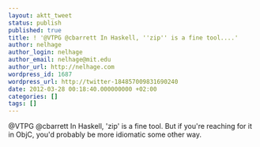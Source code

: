 ```yaml
---
layout: aktt_tweet
status: publish
published: true
title: ! '@VTPG @cbarrett In Haskell, ''zip'' is a fine tool....'
author: nelhage
author_login: nelhage
author_email: nelhage@mit.edu
author_url: http://nelhage.com
wordpress_id: 1687
wordpress_url: http://twitter-184857009831690240
date: 2012-03-28 00:18:40.000000000 +02:00
categories: []
tags: []
---
```

@VTPG @cbarrett In Haskell, 'zip' is a fine tool. But if you're reaching for it in ObjC, you'd probably be more idiomatic some other way.

